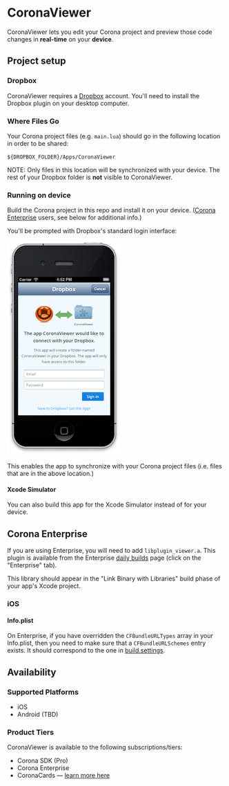 # CoronaViewer

CoronaViewer lets you edit your Corona project and preview those code changes in __real-time__ on your __device__.


## Project setup

### Dropbox

CoronaViewer requires a [Dropbox](https://db.tt/uQgIqtPN) account. You'll need to install the Dropbox plugin on your desktop computer.

### Where Files Go

Your Corona project files (e.g. `main.lua`) should go in the following location in order to be shared:

	${DROPBOX_FOLDER}/Apps/CoronaViewer

NOTE: Only files in this location will be synchronized with your device. The rest of your Dropbox folder is __not__ visible to CoronaViewer.

### Running on device

Build the Corona project in this repo and install it on your device. ([Corona Enterprise](http://coronalabs.com/products/enterprise/) users, see below for additional info.)

You'll be prompted with Dropbox's standard login interface:

![Dropbox Login UI iOS](README/dropbox-login-ios.png)

This enables the app to synchronize with your Corona project files (i.e. files that are in the above location.)

#### Xcode Simulator

You can also build this app for the Xcode Simulator instead of for your device.

## Corona Enterprise

If you are using Enterprise, you will need to add `libplugin_viewer.a`. This plugin is available from the Enterprise [daily builds](http://developer.coronalabs.com/downloads/daily-builds) page (click on the "Enterprise" tab).

This library should appear in the "Link Binary with Libraries" build phase of your app's Xcode project.

### iOS

#### Info.plist

On Enterprise, if you have overridden the `CFBundleURLTypes` array in your Info.plist, then you need to make sure that a `CFBundleURLSchemes` entry exists. It should correspond to the one in [build.settings](build.settings).

## Availability

### Supported Platforms

* iOS
* Android (TBD)

### Product Tiers

CoronaViewer is available to the following subscriptions/tiers:

* Corona SDK (Pro)
* Corona Enterprise
* CoronaCards — [learn more here](https://github.com/coronacards/CoronaViewer)
